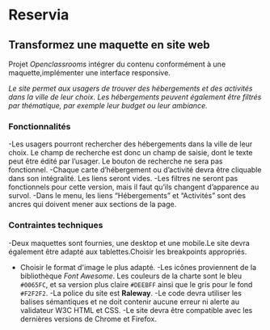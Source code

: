 # Reservia
## Transformez une maquette en site web

Projet *Openclassrooms* intégrer du contenu conformément à une maquette,implémenter une interface responsive.

*Le site permet aux usagers de trouver des hébergements et des activités dans la ville de leur choix. Les hébergements peuvent également être filtrés par thématique, par exemple leur budget ou leur ambiance.*

### Fonctionnalités

-Les usagers pourront rechercher des hébergements dans la ville de leur choix. Le champ de recherche est donc un champ de saisie, dont le texte peut être édité par l’usager. Le bouton de recherche ne sera pas fonctionnel.
-Chaque carte d’hébergement ou d’activité devra être cliquable dans son intégralité. Les liens seront vides.
-Les filtres ne seront pas fonctionnels pour cette version, mais il faut qu’ils changent d’apparence au survol. 
-Dans le menu, les liens “Hébergements” et “Activités” sont des ancres qui doivent mener aux sections de la page.

### Contraintes techniques

-Deux maquettes sont fournies, une desktop et une mobile.Le site devra également être adapté aux tablettes.Choisir les breakpoints appropriés.
- Choisir le format d'image le plus adapté.
-Les icônes proviennent de la bibliothèque *Font Awesome*. Les couleurs de la charte sont le bleu `#0065FC`, et sa version plus claire `#DEEBFF` ainsi que le gris pour le fond `#F2F2F2`.
-La police du site est **Raleway**.
-Le code devra utiliser les balises sémantiques et ne doit contenir aucune erreur ni alerte au validateur W3C HTML et CSS.
-Le site devra être compatible avec les dernières versions de Chrome et Firefox.
